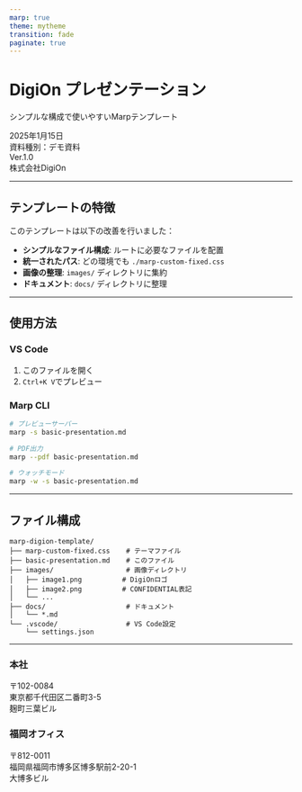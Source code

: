 ```yaml
---
marp: true
theme: mytheme
transition: fade
paginate: true
---
```


<!-- _class: title -->
<!-- _paginate: false -->


# DigiOn プレゼンテーション
シンプルな構成で使いやすいMarpテンプレート

<div class="date">2025年1月15日</div>
<div class="info">資料種別：デモ資料</div>
<div class="version">Ver.1.0</div>
<div class="company">株式会社DigiOn</div>

<!--
このプレゼンテーションはシンプルな構成になっています。
VS Code、Marp CLI、どちらでも同じパスで動作します。
-->

---

## テンプレートの特徴

このテンプレートは以下の改善を行いました：

- **シンプルなファイル構成**: ルートに必要なファイルを配置
- **統一されたパス**: どの環境でも `./marp-custom-fixed.css`
- **画像の整理**: `images/` ディレクトリに集約
- **ドキュメント**: `docs/` ディレクトリに整理

---

## 使用方法

### VS Code
1. このファイルを開く
2. `Ctrl+K V`でプレビュー

### Marp CLI
```bash
# プレビューサーバー
marp -s basic-presentation.md

# PDF出力
marp --pdf basic-presentation.md

# ウォッチモード
marp -w -s basic-presentation.md
```

---

## ファイル構成

```
marp-digion-template/
├── marp-custom-fixed.css    # テーマファイル
├── basic-presentation.md    # このファイル
├── images/                  # 画像ディレクトリ
│   ├── image1.png          # DigiOnロゴ
│   ├── image2.png          # CONFIDENTIAL表記
│   └── ...
├── docs/                    # ドキュメント
│   └── *.md
└── .vscode/                 # VS Code設定
    └── settings.json
```

---

<!-- _class: end -->
<!-- _paginate: false -->

<div class="addresses">
  <div class="address">
    <h3>本社</h3>
    〒102-0084<br>
    東京都千代田区二番町3-5<br>
    麹町三葉ビル
  </div>
  <div class="address">
    <h3>福岡オフィス</h3>
    〒812-0011<br>
    福岡県福岡市博多区博多駅前2-20-1<br>
    大博多ビル
  </div>
</div>
